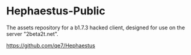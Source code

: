 # Hephaestus-Public
The assets repository for a b1.7.3 hacked client, designed for use on the server "2beta2t.net".

https://github.com/qe7/Hephaestus

